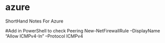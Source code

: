 # azure
ShortHand Notes For Azure

#Add in PowerShell to check Peering
New-NetFirewallRule –DisplayName “Allow ICMPv4-In” –Protocol ICMPv4
